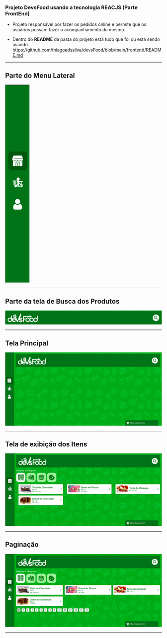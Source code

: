 ### Projeto DevsFood usando a tecnologia <b>REACJS</b> (Parte FrontEnd)
- Projeto responsável por fazer os pedidos online e permite que os usuários possam fazer o acompanhamento do mesmo.

- Dentro do <b>README</b> da pasta do projeto está tudo que foi ou está sendo usando.
https://github.com/thiagoadssilva/devsFood/blob/main/frontend/README.md

<hr/>

## Parte do <b>Menu Lateral</b> 

![Tela Principal](images/MenuLateral.png)
<hr>


## Parte da tela de <b>Busca dos Produtos</b>

![Tela Anúncios](images/parteBusca.png)

<hr>

## Tela  <b>Principal</b>

![Tela Anúncios](images/todaPagina.png)

<hr>

## Tela  de exibição dos <b>Itens</b> 

![Tela Anúncios](images/exibicaoItens.png)

<hr>

## <b>Paginação</b>

![Tela Anúncios](images/paginacao.png)

<hr>
